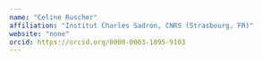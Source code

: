 ```yaml
---
name: "Celine Ruscher"
affiliation: "Institut Charles Sadron, CNRS (Strasbourg, FR)"
website: "none"
orcid: https://orcid.org/0000-0003-1095-9103
---
```

